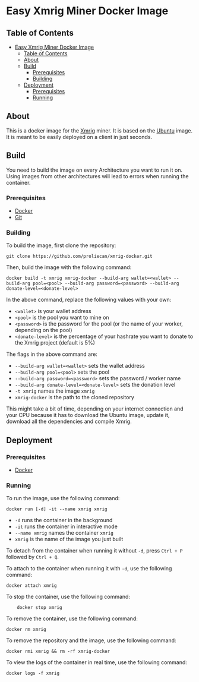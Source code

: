 # Easy Xmrig Miner Docker Image

## Table of Contents

- [Easy Xmrig Miner Docker Image](#easy-xmrig-miner-docker-image)
  - [Table of Contents](#table-of-contents)
  - [About](#about)
  - [Build](#build)
    - [Prerequisites](#prerequisites)
    - [Building](#building)
  - [Deployment](#deployment)
    - [Prerequisites](#prerequisites-1)
    - [Running](#running)


## About

This is a docker image for the [Xmrig](https://github.com/xmrig/xmrig) miner. It is based on the [Ubuntu](https://hub.docker.com/_/ubuntu) image. It is meant to be easily deployed on a client in just seconds.

## Build

You need to build the image on every Architecture you want to run it on. Using images from other architectures will lead to errors when running the container.

### Prerequisites

- [Docker](https://www.docker.com/)
- [Git](https://git-scm.com/)

### Building

To build the image, first clone the repository:

    git clone https://github.com/proliecan/xmrig-docker.git

Then, build the image with the following command:

    docker build -t xmrig xmrig-docker --build-arg wallet=<wallet> --build-arg pool=<pool> --build-arg password=<password> --build-arg donate-level=<donate-level>

In the above command, replace the following values with your own:

 - `<wallet>` is your wallet address
 - `<pool>` is the pool you want to mine on
 - `<password>` is the password for the pool (or the name of your worker, depending on the pool)
 - `<donate-level>` is the percentage of your hashrate you want to donate to the Xmrig project (default is 5%)

The flags in the above command are:
- `--build-arg wallet=<wallet>` sets the wallet address
- `--build-arg pool=<pool>` sets the pool
- `--build-arg password=<password>` sets the password / worker name
- `--build-arg donate-level=<donate-level>` sets the donation level
- `-t xmrig` names the image `xmrig`
- `xmrig-docker` is the path to the cloned repository

This might take a bit of time, depending on your internet connection and your CPU because it has to download the Ubuntu image, update it, download all the dependencies and compile Xmrig.

## Deployment

### Prerequisites

- [Docker](https://www.docker.com/)

### Running

To run the image, use the following command:

    docker run [-d] -it --name xmrig xmrig

 - `-d` runs the container in the background
 - `-it` runs the container in interactive mode
 - `--name xmrig` names the container `xmrig`
 - `xmrig` is the name of the image you just built

To detach from the container when running it without `-d`, press `Ctrl + P` followed by `Ctrl + Q`.

To attach to the container when running it with `-d`, use the following command:

    docker attach xmrig

To stop the container, use the following command:
    
        docker stop xmrig

To remove the container, use the following command:

    docker rm xmrig

To remove the repository and the image, use the following command:

    docker rmi xmrig && rm -rf xmrig-docker

To view the logs of the container in real time, use the following command:

    docker logs -f xmrig

